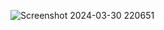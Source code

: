 ![Screenshot 2024-03-30 220651](https://github.com/appaminul24hr/Calculator-UI-Design/assets/139473883/2a8c3ef1-d55d-41dc-bb4d-32c7b3aef4e9)
